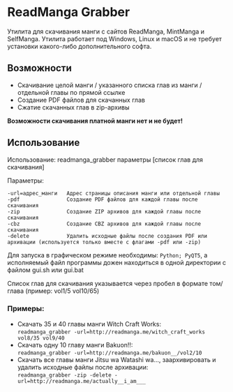 # ReadManga Grabber

Утилита для скачивания манги с сайтов ReadManga, MintManga и SelfManga. Утилита работает под Windows, Linux и macOS и не требует установки какого-либо дополнительного софта.

## Возможности

* Скачивание целой манги / указанного списка глав из манги / отдельной главы по прямой ссылке
* Создание PDF файлов для скачанных глав
* Сжатие скачанных глав в zip-архивы

**Возможности скачивания платной манги нет и не будет!**

## Использование

Использование: readmanga_grabber параметры [список глав для скачивания]

Параметры:
```
-url=адрес_манги   Адрес страницы описания манги или отдельной главы
-pdf               Создание PDF файлов для каждой главы после скачивания
-zip               Создание ZIP архивов для каждой главы после скачивания
-cbz               Создание CBZ архивов для каждой главы после скачивания
-delete            Удалить исходные файлы после создания PDF или архивации (используется только вместе с флагами -pdf или -zip)
```
Для запуска в графическом режиме необходимы: `Python; PyQT5`, а исполняемый файл программы дожен находиться в одной директории с файлом gui.sh или gui.bat

Список глав для скачивания указывается через пробел в формате том/глава (пример: vol1/5 vol10/65)

### Примеры:

* Скачать 35 и 40 главы манги Witch Craft Works:  
`readmanga_grabber -url=http://readmanga.me/witch_craft_works vol8/35 vol9/40`
* Скачать одну 10 главу манги Bakuon!!:  
`readmanga_grabber -url=http://readmanga.me/bakuon__/vol2/10`
* Скачать все главы манги Jitsu wa Watashi wa..., заархивировать и удалить исходные файлы после архивации:  
`readmanga_grabber -zip -delete -url=http://readmanga.me/actually__i_am___`
